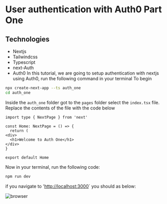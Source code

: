 # User authentication with Auth0 Part One

## Technologies

- Nextjs
- Tailwindcss
- Typescript
- next-Auth
- Auth0
  In this tutorial, we are going to setup authentication with nextjs using Auth0, run the following command in your terminal
  To begin

```bash
npx create-next-app --ts auth_one
cd auth_one
```

Inside the `auth_one` folder got to the `pages` folder select the `index.tsx` file. Replace the contents of the file with the code below

```tsx
import type { NextPage } from 'next'

const Home: NextPage = () => {
  return (
<div>
  <h1>Welcome to Auth One</h1>
</div>
}

export default Home

```

Now in your terminal, run the following code:

```bash
npm run dev
```

if you navigate to '<http://localhost:3000>` you should as below:

![browser]('./imgs/screen1.png')
